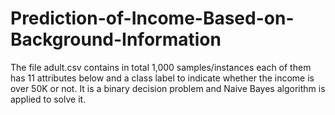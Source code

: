 # Prediction-of-Income-Based-on-Background-Information
The file adult.csv contains in total 1,000 samples/instances each of them has 11 attributes below and a class label to indicate whether the income is over 50K or not. It is a binary decision problem and Naive Bayes algorithm is applied to solve it.
